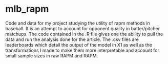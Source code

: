 # mlb_rapm
Code and data for my project studying the utility of rapm methods in baseball. It is an attempt to account for opponent quality in batter/pitcher matchups.
The code contained in the .R file gives one the ability to pull the data and run the analysis done for the article. The .csv files are leaderboards which 
detail the output of the model in X1 as well as the transformations I made to make them more interpretable and account for small sample sizes in raw RAPM and RAPM.
